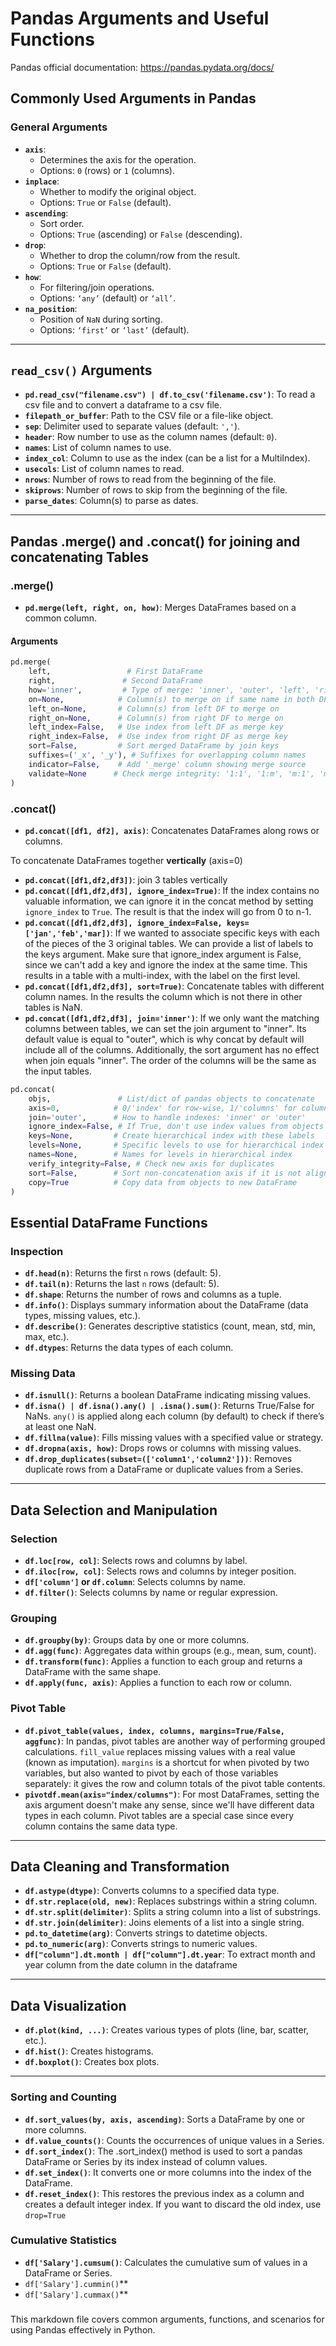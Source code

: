 # Pandas Arguments and Useful Functions

Pandas official documentation: https://pandas.pydata.org/docs/

## Commonly Used Arguments in Pandas

### General Arguments
- **`axis`**: 
  - Determines the axis for the operation.
  - Options: `0` (rows) or `1` (columns).
- **`inplace`**:
  - Whether to modify the original object.
  - Options: `True` or `False` (default).
- **`ascending`**:
  - Sort order.
  - Options: `True` (ascending) or `False` (descending).
- **`drop`**:
  - Whether to drop the column/row from the result.
  - Options: `True` or `False` (default).
- **`how`**:
  - For filtering/join operations.
  - Options: `‘any’` (default) or `‘all’`.
- **`na_position`**:
  - Position of `NaN` during sorting.
  - Options: `‘first’` or `‘last’` (default).

---

## `read_csv()` Arguments
- **`pd.read_csv("filename.csv") | df.to_csv('filename.csv')`**: To read a csv file and to convert a dataframe to a csv file.
- **`filepath_or_buffer`**: Path to the CSV file or a file-like object.
- **`sep`**: Delimiter used to separate values (default: `','`).
- **`header`**: Row number to use as the column names (default: `0`).
- **`names`**: List of column names to use.
- **`index_col`**: Column to use as the index (can be a list for a MultiIndex).
- **`usecols`**: List of column names to read.
- **`nrows`**: Number of rows to read from the beginning of the file.
- **`skiprows`**: Number of rows to skip from the beginning of the file.
- **`parse_dates`**: Column(s) to parse as dates.

---

## Pandas .merge() and .concat() for joining and concatenating Tables

### .merge()
- **`pd.merge(left, right, on, how)`**: Merges DataFrames based on a common column.
#### Arguments
```python
pd.merge(
    left,                 # First DataFrame
    right,               # Second DataFrame
    how='inner',         # Type of merge: 'inner', 'outer', 'left', 'right'
    on=None,            # Column(s) to merge on if same name in both DFs
    left_on=None,       # Column(s) from left DF to merge on
    right_on=None,      # Column(s) from right DF to merge on
    left_index=False,   # Use index from left DF as merge key
    right_index=False,  # Use index from right DF as merge key
    sort=False,         # Sort merged DataFrame by join keys
    suffixes=('_x', '_y'), # Suffixes for overlapping column names
    indicator=False,    # Add '_merge' column showing merge source
    validate=None      # Check merge integrity: '1:1', '1:m', 'm:1', 'm:m'
)
```

### .concat()
- **`pd.concat([df1, df2], axis)`**: Concatenates DataFrames along rows or columns.
  
To concatenate DataFrames together **vertically** (axis=0)

- **`pd.concat([df1,df2,df3])`**: join 3 tables vertically
- **`pd.concat([df1,df2,df3], ignore_index=True)`**: If the index contains no valuable information, we can ignore it in the concat method by setting `ignore_index` to `True`. The result is that the index will go from 0 to n-1.
- **`pd.concat([df1,df2,df3], ignore_index=False, keys=['jan','feb','mar])`**: If we wanted to associate specific keys with each of the pieces of the 3 original tables. We can provide a list of labels to the keys argument. Make sure that ignore_index argument is False, since we can't add a key and ignore the index at the same time. This results in a table with a multi-index, with the label on the first level.
- **`pd.concat([df1,df2,df3], sort=True)`**: Concatenate tables with different column names. In the results the column which is not there in other tables is NaN.
- **`pd.concat([df1,df2,df3], join='inner')`**: If we only want the matching columns between tables, we can set the join argument to "inner". Its default value is equal to "outer", which is why concat by default will include all of the columns. Additionally, the sort argument has no effect when join equals "inner". The order of the columns will be the same as the input tables. 

```python
pd.concat(
    objs,               # List/dict of pandas objects to concatenate
    axis=0,            # 0/'index' for row-wise, 1/'columns' for column-wise
    join='outer',      # How to handle indexes: 'inner' or 'outer'
    ignore_index=False, # If True, don't use index values from objects
    keys=None,         # Create hierarchical index with these labels
    levels=None,       # Specific levels to use for hierarchical index
    names=None,        # Names for levels in hierarchical index
    verify_integrity=False, # Check new axis for duplicates
    sort=False,        # Sort non-concatenation axis if it is not aligned
    copy=True          # Copy data from objects to new DataFrame
)
```


## Essential DataFrame Functions

### Inspection
- **`df.head(n)`**: Returns the first `n` rows (default: 5).
- **`df.tail(n)`**: Returns the last `n` rows (default: 5).
- **`df.shape`**: Returns the number of rows and columns as a tuple.
- **`df.info()`**: Displays summary information about the DataFrame (data types, missing values, etc.).
- **`df.describe()`**: Generates descriptive statistics (count, mean, std, min, max, etc.).
- **`df.dtypes`**: Returns the data types of each column.

### Missing Data
- **`df.isnull()`**: Returns a boolean DataFrame indicating missing values.
- **`df.isna() | df.isna().any() | .isna().sum()`**: Returns True/False for NaNs. `any()` is applied along each column (by default) to check if there’s at least one NaN.
- **`df.fillna(value)`**: Fills missing values with a specified value or strategy.
- **`df.dropna(axis, how)`**: Drops rows or columns with missing values.
- **`df.drop_duplicates(subset=(['column1','column2']))`**: Removes duplicate rows from a DataFrame or duplicate values from a Series.

---

## Data Selection and Manipulation

### Selection
- **`df.loc[row, col]`**: Selects rows and columns by label.
- **`df.iloc[row, col]`**: Selects rows and columns by integer position.
- **`df['column']` or `df.column`**: Selects columns by name.
- **`df.filter()`**: Selects columns by name or regular expression.

### Grouping
- **`df.groupby(by)`**: Groups data by one or more columns.
- **`df.agg(func)`**: Aggregates data within groups (e.g., mean, sum, count).
- **`df.transform(func)`**: Applies a function to each group and returns a DataFrame with the same shape.
- **`df.apply(func, axis)`**: Applies a function to each row or column.


### Pivot Table
- **`df.pivot_table(values, index, columns, margins=True/False, aggfunc)`**: In pandas, pivot tables are another way of performing grouped calculations. `fill_value` replaces missing values with a real value (known as imputation). `margins` is a shortcut for when pivoted by two variables, but also wanted to pivot by each of those variables separately: it gives the row and column totals of the pivot table contents.
- **`pivotdf.mean(axis="index/columns")`**: For most DataFrames, setting the axis argument doesn't make any sense, since we'll have different data types in each column. Pivot tables are a special case since every column contains the same data type.


---

## Data Cleaning and Transformation

- **`df.astype(dtype)`**: Converts columns to a specified data type.
- **`df.str.replace(old, new)`**: Replaces substrings within a string column.
- **`df.str.split(delimiter)`**: Splits a string column into a list of substrings.
- **`df.str.join(delimiter)`**: Joins elements of a list into a single string.
- **`pd.to_datetime(arg)`**: Converts strings to datetime objects.
- **`pd.to_numeric(arg)`**: Converts strings to numeric values.
- **`df["column"].dt.month | df["column"].dt.year`**: To extract month and year column from the date column in the dataframe

---

## Data Visualization

- **`df.plot(kind, ...)`**: Creates various types of plots (line, bar, scatter, etc.).
- **`df.hist()`**: Creates histograms.
- **`df.boxplot()`**: Creates box plots.

---

### Sorting and Counting
- **`df.sort_values(by, axis, ascending)`**: Sorts a DataFrame by one or more columns.
- **`df.value_counts()`**: Counts the occurrences of unique values in a Series.
- **`df.sort_index()`**: The .sort_index() method is used to sort a pandas DataFrame or Series by its index instead of column values.
- **`df.set_index()`**: It converts one or more columns into the index of the DataFrame.
- **`df.reset_index()`**: This restores the previous index as a column and creates a default integer index. If you want to discard the old index, use `drop=True`


### Cumulative Statistics
- **`df['Salary'].cumsum()`**: Calculates the cumulative sum of values in a DataFrame or Series.
- `df['Salary'].cummin()`**
- `df['Salary'].cummax()`**

### 
This markdown file covers common arguments, functions, and scenarios for using Pandas effectively in Python.

